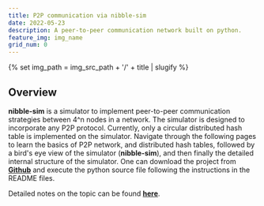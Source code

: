 ```yaml
---
title: P2P communication via nibble-sim
date: 2022-05-23
description: A peer-to-peer communication network built on python.
feature_img: img_name
grid_num: 0
---
```

{% set img_path =  img_src_path + '/' + title | slugify %}

<h2 class="text-2xl">Overview</h2>

**nibble-sim** is a simulator to implement peer-to-peer communication strategies between 4^n nodes in a network. The simulator is designed to incorporate any P2P protocol. Currently, only a circular distributed hash table is implemented on the simulator. Navigate through the following pages to learn the basics of P2P network, and distributed hash tables, followed by a bird's eye view of the simulator (**nibble-sim**), and then finally the detailed internal structure of the simulator. One can download the project from [**Github**](https://github.com/DCN-project/nibble-sim.git) and execute the python source file following the instructions in the README files.

Detailed notes on the topic can be found [**here**](https://github.com/DCN-project/nibble-sim/blob/master/docs/Home.md).